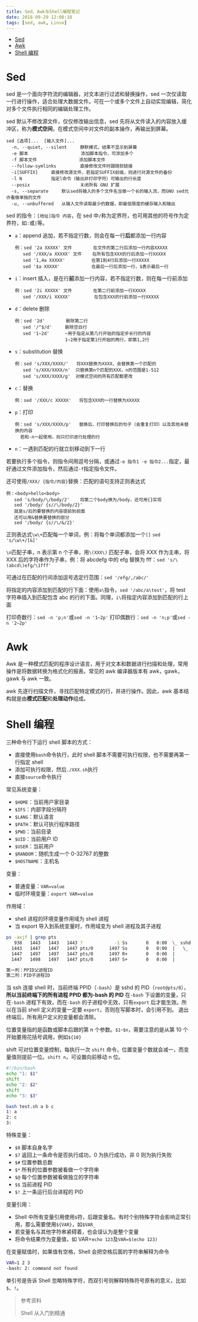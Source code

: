 ```yaml
---
title: Sed、Awk与Shell编程笔记
date: 2018-09-29 12:08:18
tags: [sed, awk, Linux]
---
```


- [Sed](#sed)
- [Awk](#awk)
- [Shell 编程](#shell-%e7%bc%96%e7%a8%8b)

<!--more-->

# Sed

sed 是一个面向字符流的编辑器，对文本进行过滤和替换操作，sed 一次仅读取一行进行操作，适合处理大数据文件。可在一个或多个文件上自动实现编辑，简化对多个文件执行相同的编辑处理工作。

sed 默认不修改源文件，仅仅修改输出信息，sed 先将从文件读入的内容放入缓冲区，称为**模式空间**，在模式空间中对文件的副本操作，再输出到屏幕。

```
sed [选项]...  [输入文件]...
  -n, --quiet, --silent     静默模式，结果不显示到屏幕
  -e 脚本                    添加脚本指令，可添加多个
  -f 脚本文件                添加脚本文件
  --follow-symlinks         直接修改文件时跟随软链接
  -i[SUFFIX]     直接修改源文件，若指定SUFFIX前缀，则进行对源文件的备份
  -l N           指定l命令（输出非打印字符）可输出的行长度
  --posix                   关闭所有 GNU 扩展
  -s, --separate     默认sed将输入的多个文件名当做一个长的输入流，而GNU sed允许看做单独的文件
  -u, --unbuffered   从输入文件读取最少的数据，即最低限度的缓存输入和输出
```

sed 的指令：`[地址]指令 内容`，在 sed 中`/`称为定界符，也可用其他的符号作为定界符，如`:`或`|`等。

- `a`：append 追加，若不指定行数，则会在每一行**后**都添加一行内容

  ```
  例：sed '2a XXXXX' 文件        在文件的第二行后添加一行内容XXXXX
     sed '/XXX/a XXXXX' 文件    在所有包含XXX的行后添加一行XXXXX
     sed '1,4a XXXXX'          在第1到4行后添加一行XXXXX
     sed '$a XXXXX'            在最后一行后添加一行，$表示最后一行
  ```

- `i`：insert 插入，是在行**前**添加一行内容，若不指定行数，则在每一行前添加

  ```
  例：sed '2i XXXXX' 文件        在第二行前添加一行XXXXX
     sed '/XXX/i XXXXX'         在包含XXX的行前添加一行XXXXX
  ```

- `d`：delete 删除

  ```
  例：sed '2d'        删除第二行
     sed '/^$/d'     删除空白行
     sed '1~2d'      ~用于指定从第几行开始的指定步长行的内容
                     1~2用于指定第1行开始的两行，即第1,2行
  ```

- `s`：substitution 替换

  ```
  例：sed 's/XXX/XXXX/'   将XXX替换为XXXX，会替换第一个匹配的
     sed 's/XXX/XXXX/n'  只替换第n个匹配的XXX，n的范围是1-512
     sed 's/XXX/XXXX/g'  对模式空间的所有匹配都更改
  ```

- `c`：替换

  ```
  例：sed '/XXX/c XXXXX'   将包含XXX的一行替换为XXXXX
  ```

- `p`：打印

  ```
  例：sed 's/XXX/XXXX/p'   替换后，打印替换后的句子（会重复打印）以及其他未替换的内容
    若和-n一起使用，则只打印进行处理的行
  ```

- `n`：一遇到匹配的行就立刻移动到下一行

若要执行多个指令，则指令间用逗号分隔，或通过`-e 指令1 -e 指令2...`指定，最好通过文件添加指令，然后通过`-f`指定指令文件。

还可使用`/XXX/ {指令/内容}`替换：匹配的语句支持正则表达式

```
例：<body>hello<body>
   sed 's/body/\/body/2'    将第二个body换为/body，还可用{}实现
   sed '/body/ {s//\/body/2}'
   就是s/后的要替换的内容提前到前面
   还可以用&替换要替换的部分
   sed '/body/ {s//\/&/2}'
```

正则表达式`\w\+`匹配每一个单词，例：将每个单词都添加一个`[]` `sed 's/\w\+/[&]'`

`\n`匹配子串，n 表示第 n 个子串，用`\(XXX\)` 匹配子串，会将 XXX 作为主串，将 XXX 后的字符串作为子串，例：将 abcdefg 中的 efg 替换为 fff：`sed 's/\(abcd\)efg/\1fff'`

可通过在匹配的行间添加逗号选定行范围：`sed '/efg/,/abc/'`

将指定的内容添加到匹配的行下面：使用`a\`指令，`sed '/abc/a\test'`，将 test 字符串插入到匹配包含 abc 的行的下面。同理，`i\`将指定内容添加到匹配的行上面

打印奇数行：`sed -n 'p;n'`或`sed -n '1~2p'`
打印偶数行：`sed -n 'n;p'`或`sed -n '2~2p'`

# Awk

Awk 是一种模式匹配的程序设计语言，用于对文本和数据进行扫描和处理，常用操作是将数据转换为格式化的报表。常见的 awk 编译器版本有 awk，gawk，gawk 与 awk 一致。

awk 先逐行扫描文件，寻找匹配特定模式的行，并进行操作。因此，awk 基本结构就是由**模式匹配**和**处理动作**组成。

# Shell 编程

三种命令行下运行 shell 脚本的方式：

- 直接使用`bash`命令执行，此时 shell 脚本不需要可执行权限，也不需要再第一行指定 shell
- 添加可执行权限，然后`./XXX.sh`执行
- 直接`source`命令执行

常见系统变量：

- `$HOME`：当前用户家目录
- `$IFS`：内部字段分隔符
- `$LANG`：默认语言
- `$PATH`：默认可执行程序路径
- `$PWD`：当前目录
- `$UID`：当前用户 ID
- `$USER`：当前用户
- `$RANDOM`：随机生成一个 0-32767 的整数
- `$HOSTNAME`：主机名

变量：

- 普通变量：`VAR=value`
- 临时环境变量：`export VAR=value`

作用域：

- shell 进程的环境变量作用域为 shell 进程
- 当 export 导入到系统变量时，作用域变为 shell 进程及其子进程

```bash
ps -axjf | grep pts
   938   1443   1443   1443 ?            -1 Ss       0   0:00  \_ sshd: root@pts/0
  1443   1447   1447   1447 pts/0      1497 Ss       0   0:00  |   \_ -bash
  1447   1497   1497   1447 pts/0      1497 R+       0   0:00  |       \_ ps -axjf
  1447   1498   1497   1447 pts/0      1497 S+       0   0:00  |       \_ grep --color=auto pts

第一列：PPID父进程ID
第二列：PID子进程ID
```

当 ssh 连接 shell 时，当前终端 PPID（`-bash`）是 sshd 的 PID（`root@pts/0`），**所以当前终端下的所有进程 PPID 都为-bash 的 PID**
在`-bash` 下设置的变量，只在`-bash` 进程下有效，而在`-bash` 的子进程中无效，只有`export` 后才能生效。所以在当前 shell 定义的变量一定要 `export`，否则在写脚本时，会引用不到。
退出终端后，所有用户定义的变量都会清除。

位置变量指的是函数或脚本后跟的第 n 个参数。`$1`-`$n`，需要注意的是从第 10 个开始要用花括号调用，例如`${10}`

shift 可对位置变量控制，每执行一次 `shift` 命令，位置变量个数就会减一，而变量值则提前一位。`shift n`，可设置向前移动 n 位。

```bash
#!/bin/bash
echo "1: $1"
shift
echo "2: $2"
shift
echo "3: $3"

bash test.sh a b c
1: a
2: c
3:
```

特殊变量：

- `$0` 脚本自身名字
- `$?` 返回上一条命令是否执行成功，0 为执行成功，非 0 则为执行失败
- `$#` 位置参数总数
- `$*` 所有的位置参数被看做一个字符串
- `$@` 每个位置参数被看做独立的字符串
- `$$` 当前进程 PID
- `$!` 上一条运行后台进程的 PID

变量引用：

- Shell 中所有变量引用使用`$`符，后跟变量名。有时个别特殊字符会影响正常引用，那么需要使用`${VAR}`，如`$VAR_`
- 若变量名与其他字符串紧碍着，也会误认为是整个变量
- 将命令结果作为变量值，如 VAR=`echo 123`及`VAR=$(echo 123)`

在变量赋值时，如果值有空格，Shell 会把空格后面的字符串解释为命令

```bash
VAR=1 2 3
-bash: 2: command not found
```

单引号是告诉 Shell 忽略特殊字符，而双引号则解释特殊符号原有的意义，比如`$`、`!`。

> 参考资料
>
> Shell 从入门到精通
